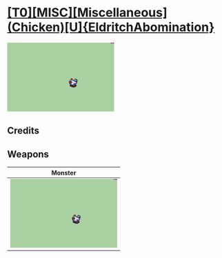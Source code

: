 # [\[T0\]\[MISC\]\[Miscellaneous\]\(Chicken\)\[U\]{EldritchAbomination}](./%5BT0%5D%5BMISC%5D%5BMiscellaneous%5D(Chicken)%5BU%5D%7BEldritchAbomination%7D)

<img src="./8.%20Monster/Monster_000.png" alt="[T0][MISC][Miscellaneous](Chicken)[U]{EldritchAbomination} standing" />

## Credits



## Weapons


|Monster |
|  :---: |
| <img alt="Monster animation" src="./8.%20Monster/Monster.gif" /> |
